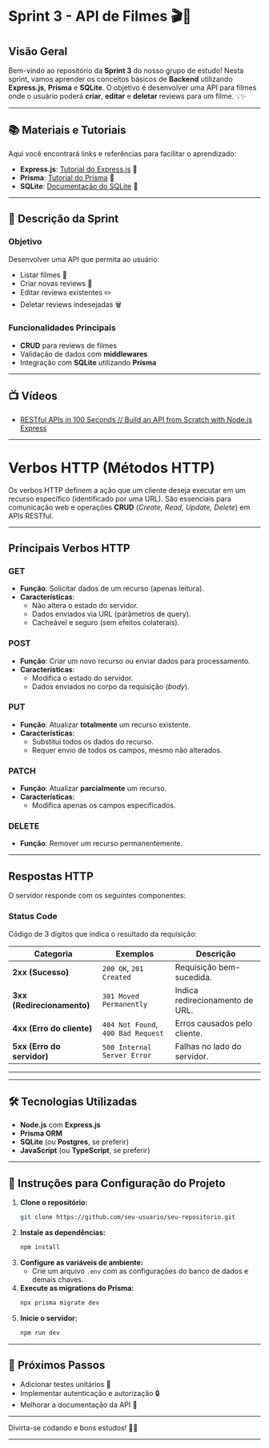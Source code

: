 # Sprint 3 - API de Filmes 🎬🚀

## Visão Geral

Bem-vindo ao repositório da **Sprint 3** do nosso grupo de estudo! Nesta sprint, vamos aprender os conceitos básicos de **Backend** utilizando **Express.js**, **Prisma** e **SQLite**. O objetivo é desenvolver uma API para filmes onde o usuário poderá **criar**, **editar** e **deletar** reviews para um filme. 💡✨

---

## 📚 Materiais e Tutoriais

Aqui você encontrará links e referências para facilitar o aprendizado:
- **Express.js**: [Tutorial do Express.js](https://expressjs.com/pt-br/) 🎥
- **Prisma**: [Tutorial do Prisma](https://www.prisma.io/docs) 🎥
- **SQLite**: [Documentação do SQLite](https://www.sqlite.org/docs.html) 📖


---

## 🚀 Descrição da Sprint

### Objetivo
Desenvolver uma API que permita ao usuário:
- Listar filmes 📜
- Criar novas reviews 🎯
- Editar reviews existentes ✏️
- Deletar reviews indesejadas 🗑️

### Funcionalidades Principais
- **CRUD** para reviews de filmes
- Validação de dados com **middlewares**
- Integração com **SQLite** utilizando **Prisma**

---

## 📺 Vídeos

- [RESTful APIs in 100 Seconds // Build an API from Scratch with Node.js Express](https://www.youtube.com/watch?v=-MTSQjw5DrM&t=260s&ab_channel=Fireship)

---

# Verbos HTTP (Métodos HTTP)  
Os verbos HTTP definem a ação que um cliente deseja executar em um recurso específico (identificado por uma URL). São essenciais para comunicação web e operações **CRUD** (*Create, Read, Update, Delete*) em APIs RESTful.

---

## Principais Verbos HTTP  

### **GET**  
- **Função**: Solicitar dados de um recurso (apenas leitura).  
- **Características**:  
  - Não altera o estado do servidor.  
  - Dados enviados via URL (parâmetros de query).  
  - Cacheável e seguro (sem efeitos colaterais).  

### **POST**  
- **Função**: Criar um novo recurso ou enviar dados para processamento.  
- **Características**:  
  - Modifica o estado do servidor.  
  - Dados enviados no corpo da requisição (*body*).  

### **PUT**  
- **Função**: Atualizar **totalmente** um recurso existente.  
- **Características**:  
  - Substitui todos os dados do recurso.  
  - Requer envio de todos os campos, mesmo não alterados.  

### **PATCH**  
- **Função**: Atualizar **parcialmente** um recurso.  
- **Características**:  
  - Modifica apenas os campos especificados.  

### **DELETE**  
- **Função**: Remover um recurso permanentemente.  

---

## Respostas HTTP  
O servidor responde com os seguintes componentes:  

### **Status Code**  
Código de 3 dígitos que indica o resultado da requisição:  

| Categoria          | Exemplos                   | Descrição                          |  
|---------------------|----------------------------|------------------------------------|  
| **2xx (Sucesso)**   | `200 OK`, `201 Created`    | Requisição bem-sucedida.           |  
| **3xx (Redirecionamento)** | `301 Moved Permanently` | Indica redirecionamento de URL.    |  
| **4xx (Erro do cliente)** | `404 Not Found`, `400 Bad Request` | Erros causados pelo cliente. |  
| **5xx (Erro do servidor)** | `500 Internal Server Error` | Falhas no lado do servidor.    |  

---

---

## 🛠️ Tecnologias Utilizadas

- **Node.js** com **Express.js**
- **Prisma ORM**
- **SQLite** (ou **Postgres**, se preferir)
- **JavaScript** (ou **TypeScript**, se preferir)

---

## 📝 Instruções para Configuração do Projeto

1. **Clone o repositório:**
   ```bash
   git clone https://github.com/seu-usuario/seu-repositorio.git
   ```
2. **Instale as dependências:**
   ```bash
   npm install
   ```
3. **Configure as variáveis de ambiente:**
   - Crie um arquivo `.env` com as configurações do banco de dados e demais chaves.
4. **Execute as migrations do Prisma:**
   ```bash
   npx prisma migrate dev
   ```
5. **Inicie o servidor:**
   ```bash
   npm run dev
   ```

---

## 🎯 Próximos Passos

- Adicionar testes unitários 🧪
- Implementar autenticação e autorização 🔒
- Melhorar a documentação da API 📖

---

Divirta-se codando e bons estudos! 🚀✨

--------------------------------------------------